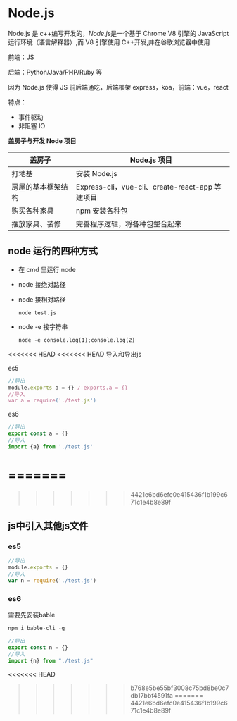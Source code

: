 # Node.js

Node.js 是 c++编写开发的，_Node_.*js*是一个基于 Chrome V8 引擎的 JavaScript 运行环境（语言解释器）,而 V8 引擎使用 C++开发,并在谷歌浏览器中使用

前端：JS

后端：Python/Java/PHP/Ruby 等

因为 Node.js 使得 JS 前后端通吃，后端框架 express，koa，前端：vue，react

特点：

- 事件驱动
- 非阻塞 IO

**盖房子与开发 Node 项目**

| 盖房子             | Node.js 项目                                    |
| ------------------ | ----------------------------------------------- |
| 打地基             | 安装 Node.js                                    |
| 房屋的基本框架结构 | Express-cli，vue-cli、create-react-app 等建项目 |
| 购买各种家具       | npm 安装各种包                                  |
| 摆放家具、装修     | 完善程序逻辑，将各种包整合起来                  |

## node 运行的四种方式

- 在 cmd 里运行 node

- node 接绝对路径

- node 接相对路径

  ```node
  node test.js
  ```

* node -e 接字符串

  ```node
  node -e console.log(1);console.log(2)
  ```

<<<<<<< HEAD
<<<<<<< HEAD
导入和导出js

es5

```js
//导出
module.exports a = {} / exports.a = {}
//导入
var a = require('./test.js')
```

es6

```js
//导出
export const a = {}
//导入
import {a} from './test.js'
```

=======
=======
>>>>>>> 4421e6bd6efc0e415436f1b199c671c1e4b8e89f
## js中引入其他js文件

### es5

```js
//导出
module.exports = {}
//导入
var n = require('./test.js')
```

### es6

需要先安装bable

```js
npm i bable-cli -g
```



```js
//导出
export const n = {}
//导入
import {n} from "./test.js"
```



<<<<<<< HEAD
>>>>>>> b768e5be55bf3008c75bd8be0c7db17bbf4591fa
=======
>>>>>>> 4421e6bd6efc0e415436f1b199c671c1e4b8e89f
